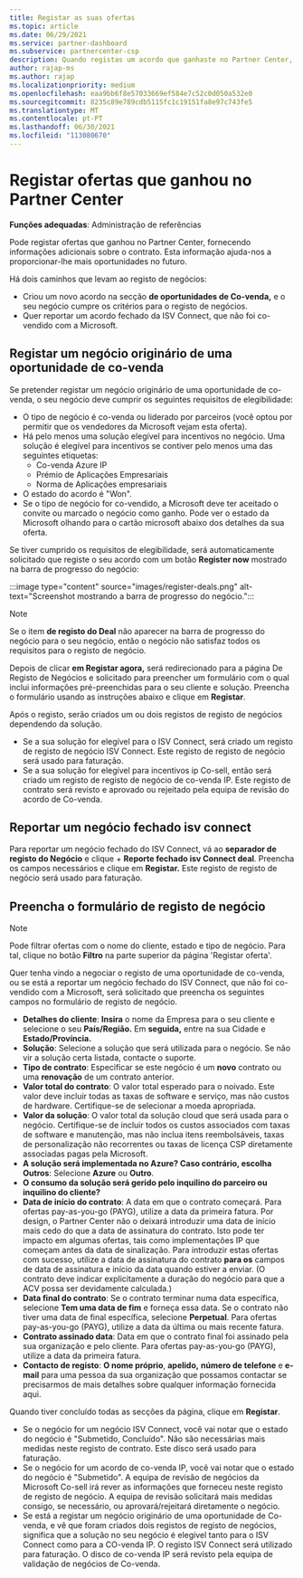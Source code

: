 ```yaml
---
title: Registar as suas ofertas
ms.topic: article
ms.date: 06/29/2021
ms.service: partner-dashboard
ms.subservice: partnercenter-csp
description: Quando registas um acordo que ganhaste no Partner Center, ajuda a Microsoft a proporcionar-te mais oportunidades no futuro.
author: rajap-ms
ms.author: rajap
ms.localizationpriority: medium
ms.openlocfilehash: eaa9bb6f8e57033669ef584e7c52c0d050a532e0
ms.sourcegitcommit: 8235c89e789cdb5115fc1c19151fa8e97c743fe5
ms.translationtype: MT
ms.contentlocale: pt-PT
ms.lasthandoff: 06/30/2021
ms.locfileid: "113080670"
---
```

# <a name="register-deals-youve-won-in-partner-center"></a>Registar ofertas que ganhou no Partner Center

**Funções adequadas**: Administração de referências

Pode registar ofertas que ganhou no Partner Center, fornecendo informações adicionais sobre o contrato. Esta informação ajuda-nos a proporcionar-lhe mais oportunidades no futuro.

Há dois caminhos que levam ao registo de negócios:

- Criou um novo acordo na secção **de oportunidades de Co-venda,** e o seu negócio cumpre os critérios para o registo de negócios.
- Quer reportar um acordo fechado da ISV Connect, que não foi co-vendido com a Microsoft.

## <a name="register-a-deal-originating-from-a-co-sell-opportunity"></a>Registar um negócio originário de uma oportunidade de co-venda

Se pretender registar um negócio originário de uma oportunidade de co-venda, o seu negócio deve cumprir os seguintes requisitos de elegibilidade:

- O tipo de negócio é co-venda ou liderado por parceiros (você optou por permitir que os vendedores da Microsoft vejam esta oferta).
- Há pelo menos uma solução elegível para incentivos no negócio. Uma solução é elegível para incentivos se contiver pelo menos uma das seguintes etiquetas:
  - Co-venda Azure IP
  - Prémio de Aplicações Empresariais
  - Norma de Aplicações empresariais
- O estado do acordo é "Won".
- Se o tipo de negócio for co-vendido, a Microsoft deve ter aceitado o convite ou marcado o negócio como ganho. Pode ver o estado da Microsoft olhando para o cartão microsoft abaixo dos detalhes da sua oferta.

Se tiver cumprido os requisitos de elegibilidade, será automaticamente solicitado que registe o seu acordo com um botão **Register now** mostrado na barra de progresso do negócio:

:::image type="content" source="images/register-deals.png" alt-text="Screenshot mostrando a barra de progresso do negócio.":::

> [!NOTE]
> Se o item **de registo do Deal** não aparecer na barra de progresso do negócio para o seu negócio, então o negócio não satisfaz todos os requisitos para o registo de negócio.

Depois de clicar **em Registar agora,** será redirecionado para a página De Registo de Negócios e solicitado para preencher um formulário com o qual inclui informações pré-preenchidas para o seu cliente e solução. Preencha o formulário usando as instruções abaixo e clique em **Registar**.

Após o registo, serão criados um ou dois registos de registo de negócios dependendo da solução.

- Se a sua solução for elegível para o ISV Connect, será criado um registo de registo de negócio ISV Connect. Este registo de registo de negócio será usado para faturação.
- Se a sua solução for elegível para incentivos ip Co-sell, então será criado um registo de registo de negócio de co-venda IP. Este registo de contrato será revisto e aprovado ou rejeitado pela equipa de revisão do acordo de Co-venda.

## <a name="report-a-closed-isv-connect-deal"></a>Reportar um negócio fechado isv connect

Para reportar um negócio fechado do ISV Connect, vá ao **separador de registo do Negócio** e clique + **Reporte fechado isv Connect deal**. Preencha os campos necessários e clique em **Registar.** Este registo de registo de negócio será usado para faturação.

## <a name="fill-out-the-deal-registration-form"></a>Preencha o formulário de registo de negócio

> [!NOTE]
> Pode filtrar ofertas com o nome do cliente, estado e tipo de negócio. Para tal, clique no botão **Filtro** na parte superior da página 'Registar oferta'.

Quer tenha vindo a negociar o registo de uma oportunidade de co-venda, ou se está a reportar um negócio fechado do ISV Connect, que não foi co-vendido com a Microsoft, será solicitado que preencha os seguintes campos no formulário de registo de negócio.

- **Detalhes do cliente**: **Insira** o nome da Empresa para o seu cliente e selecione o seu **País/Região.** Em **seguida,** entre na sua Cidade e **Estado/Província.**
- **Solução**: Selecione a solução que será utilizada para o negócio. Se não vir a solução certa listada, contacte o suporte.
- **Tipo de contrato**: Especificar se este negócio é um **novo** contrato ou uma **renovação** de um contrato anterior.
- **Valor total do contrato**: O valor total esperado para o noivado. Este valor deve incluir todas as taxas de software e serviço, mas não custos de hardware. Certifique-se de selecionar a moeda apropriada.
- **Valor da solução**: O valor total da solução cloud que será usada para o negócio. Certifique-se de incluir todos os custos associados com taxas de software e manutenção, mas não inclua itens reembolsáveis, taxas de personalização não recorrentes ou taxas de licença CSP diretamente associadas pagas pela Microsoft.
- **A solução será implementada no Azure? Caso contrário, escolha Outros**: Selecione **Azure** ou **Outro**.
- **O consumo da solução será gerido pelo inquilino do parceiro ou inquilino do cliente?**  
- **Data de início do contrato**: A data em que o contrato começará. Para ofertas pay-as-you-go (PAYG), utilize a data da primeira fatura. Por design, o Partner Center não o deixará introduzir uma data de início mais cedo do que a data de assinatura do contrato. Isto pode ter impacto em algumas ofertas, tais como implementações IP que começam antes da data de sinalização. Para introduzir estas ofertas com sucesso, utilize a data de assinatura do contrato **para os** campos de data de assinatura e início da data quando estiver a enviar. (O contrato deve indicar explicitamente a duração do negócio para que a ACV possa ser devidamente calculada.)
- **Data final do contrato**: Se o contrato terminar numa data específica, selecione **Tem uma data de fim** e forneça essa data. Se o contrato não tiver uma data de final específica, selecione **Perpetual**. Para ofertas pay-as-you-go (PAYG), utilize a data da última ou mais recente fatura.
- **Contrato assinado data**: Data em que o contrato final foi assinado pela sua organização e pelo cliente. Para ofertas pay-as-you-go (PAYG), utilize a data da primeira fatura.
- **Contacto de registo**: **O nome próprio**, **apelido,** **número de telefone** e **e-mail** para uma pessoa da sua organização que possamos contactar se precisarmos de mais detalhes sobre qualquer informação fornecida aqui.

Quando tiver concluído todas as secções da página, clique em **Registar**.

- Se o negócio for um negócio ISV Connect, você vai notar que o estado do negócio é "Submetido, Concluído". Não são necessárias mais medidas neste registo de contrato. Este disco será usado para faturação.
- Se o negócio for um acordo de co-venda IP, você vai notar que o estado do negócio é "Submetido". A equipa de revisão de negócios da Microsoft Co-sell irá rever as informações que forneceu neste registo de registo de negócio. A equipa de revisão solicitará mais medidas consigo, se necessário, ou aprovará/rejeitará diretamente o negócio.
- Se está a registar um negócio originário de uma oportunidade de Co-venda, e vê que foram criados dois registos de registo de negócios, significa que a solução no seu negócio é elegível tanto para o ISV Connect como para a CO-venda IP. O registo ISV Connect será utilizado para faturação. O disco de co-venda IP será revisto pela equipa de validação de negócios de Co-venda.

